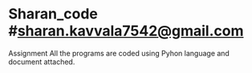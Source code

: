 # Sharan_code #sharan.kavvala7542@gmail.com
Assignment 
All the programs are coded using Pyhon language
and document attached.

